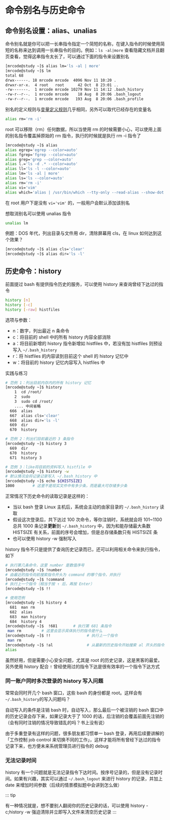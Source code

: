 # 命令别名与历史命令

## 命令别名设置：alias、unalias

命令别名就是你可以把一长串指令指定一个简短的名称，在键入指令的时候使用简短的名称来达到调用一长串指令的目的。例如：`ls -al|more` 查看隐藏文档并且翻页查看，觉得这串指令太长了，可以通过下面的指令来设置别名

```bash
[mrcode@study ~]$ alias lm='ls -al | more'
[mrcode@study ~]$ lm
total 68
drwx------. 18 mrcode mrcode  4096 Nov 11 10:20 .
drwxr-xr-x.  4 root   root      42 Oct  8 23:01 ..
-rw-------.  1 mrcode mrcode 10279 Nov 11 14:12 .bash_history
-rw-r--r--.  1 mrcode mrcode    18 Aug  8 20:06 .bash_logout
-rw-r--r--.  1 mrcode mrcode   193 Aug  8 20:06 .bash_profile
```

别名的定义规则与[变量定义规则](./02.md#变量的设置规则)几乎相同，另外可以取代已经存在的变量名

```bash
alias rm='rm -i'
```

root 可以移除（rm）任何数据，所以当使用 rm 的时候需要小心，可以使用上面的别名指令覆盖掉原始的 rm 指令，执行的时候就是执行 rm -i 指令了

```bash
[mrcode@study ~]$ alias
alias egrep='egrep --color=auto'
alias fgrep='fgrep --color=auto'
alias grep='grep --color=auto'
alias l.='ls -d .* --color=auto'
alias ll='ls -l --color=auto'
alias lm='ls -al | more'
alias ls='ls --color=auto'
alias rm='rm -i'
alias vi='vim'
alias which='alias | /usr/bin/which --tty-only --read-alias --show-dot --show-tilde'
```

在 root 用户下是没有 `vi='vim'` 的，一般用户会默认添加该别名

想取消别名可以使用 unalias 指令

```bash
unalias lm
```

例题：DOS 年代，列出目录与文件用 dir，清除屏幕用 cls，在 linux 如何达到这个效果？

```bash
[mrcode@study ~]$ alias cls='clear'
[mrcode@study ~]$ alias dir='ls -l'
```

## 历史命令：history

前面提过 bash 有提供指令历史的服务，可以使用 history 来查询曾经下达过的指令

```bash
history [n]
history [-c]
history [-raw] histfiles
```

选项与参数：

- n：数字，列出最近 n 条命令
- c：将目前的 shell 中的所有 history 内容全部消除
- a：将目前新增的 history 指令新增如 histfiles 中，若没有加 histfiles 则预设写入 `~/.bash_history`
- r：将 histfiles 的内容读到目前这个 shell 的 history 记忆中
- w：将目前的 history 记忆内容写入 histfiles 中

实践与练习

```bash
# 范例 1：列出目前内存内的所有 history 记忆
[mrcode@study ~]$ history
    1  cd /root/
    2  sudo
    3  sudo cd /root/
    .... 中间省略
  666  alias 
  667  alias cls='clear'
  668  alias dir='ls -l'
  669  dir
  670  history

# 范例 2：列出们目前最近的 3 条指令
[mrcode@study ~]$ history 3
  669  dir
  670  history
  671  history 3

# 范例 3：like将目前的资料写入 histfile 中
[mrcode@study ~]$ history -w
# 默认情况会将记录记录写入 ~/.bash_history 中
[mrcode@study ~]$ echo ${HISTSIZE}
1000		# 这里不是现实文件中有多少条，而是最大可存储多少条

```

正常情况下历史命令的读取记录是这样的：

- 当以 bash 登录 Linux 主机后，系统会主动的由家目录的 `~/.bash_history` 读取
- 假设这次登录后，共下达过 100 次命令，等你注销时，系统就会将 101~1100 总共 1000 条记录**更新**到 `~/.bash_history` 中，因为和能存储最大条数 HISTSIZE 有关系，前面的序号会增加，但是总存储条数只有 HISTSIZE 条
- 也可以使用 history -w 强制写入

history 指令不只是提供了查询历史记录而已，还可以利用相关命令来执行指令，如下

```bash
# 执行第几条命令，这里 number 是数值序号
[mrcode@study ~]$ !number
# 由最近的指令向前搜索指令开头为 command 的哪个指令，并执行
[mrcode@study ~]$ !command
# 执行上一个指令（相当于按 ↑ 后，再按 Enter）
[mrcode@study ~]$ !!

# 使用范例
[mrcode@study ~]$ history 4
  681  man rm
  682  alias
  683  man history
  684  history 4
[mrcode@study ~]$  !681		  # 执行第 681 条指令
 man rm			# 这里会显示具体执行的指令是什么
[mrcode@study ~]$ !!				# 执行上一个指令
 man rm
[mrcode@study ~]$ !al				# 从最新的历史指令开始搜索 al 开头的指令并执行他
alias

```

虽然好用，但是需要小心安全问题，尤其是 root 的历史记录，这是黑客的最爱。另外使用 history 配合 `!` 曾经使用过的指令下达是很有效率的一个指令下达方式

### 同一账户同时多次登录的 history 写入问题

常常会同时开几个 bash 窗口，这些 bash 的身份都是 root。这样会有 `~/.bash_history`的写入问题吗？

自动写入的条件是注销 bash 时，自动写入，那么最后一个被注销的 bash 窗口中的历史记录会存下来，如果记录大于了 1000 的话，后注销的会覆盖前面先注销的（会有同时注销的情况导致错乱的吗？书上没有说）

由于多重登录有这样的问题，很多朋友都习惯单一 bash 登录，再用后续要讲解的 「工作控制 job control 来切换不同的工作」，这样才能将所有曾经下达过的指令记录下来，也方便未来系统管理员进行指令的 debug

### 无法记录时间

history 有一个问题就是无法记录指令下达时间。按序号记录的，但是没有记录时间。如果有兴趣，其实可以通过 `~/.bash_logout` 来进行 history 的记录，并加上 date 来增加时间参数（后续的情景模拟题中会讲到怎么做）

::: tip

有一种情况就是，想不要别人翻阅你的历史记录的话，可以使用 history -c;history -w 强迫清除并立即写入文件来清空历史记录
:::
